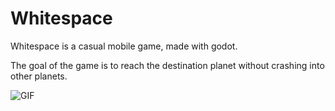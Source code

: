 # Whitespace

Whitespace is a casual mobile game, made with godot.

The goal of the game is to reach the destination planet
without crashing into other planets.

![GIF](https://raw.githubusercontent.com/CubePhoenix/Whitespace/blob/master/assets/other/whitespace.gif)
